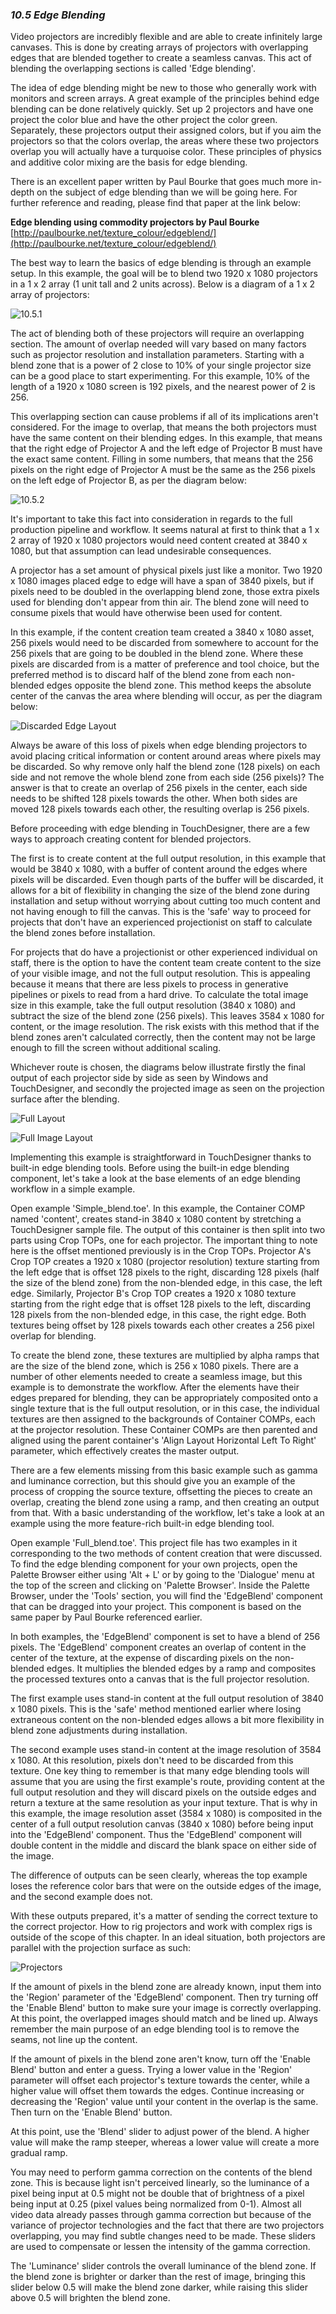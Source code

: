 
### *10.5 Edge Blending*

Video projectors are incredibly flexible and are able to create infinitely large canvases. This is done by creating arrays of projectors with overlapping edges that are blended together to create a seamless canvas. This act of blending the overlapping sections is called 'Edge blending'.

The idea of edge blending might be new to those who generally work with monitors and screen arrays. A great example of the principles behind edge blending can be done relatively quickly. Set up 2 projectors and have one project the color blue and have the other project the color green. Separately, these projectors output their assigned colors, but if you aim the projectors so that the colors overlap, the areas where these two projectors overlap you will actually have a turquoise color. These principles of physics and additive color mixing are the basis for edge blending.

There is an excellent paper written by Paul Bourke that goes much more in-depth on the subject of edge blending than we will be going here. For further reference and reading, please find that paper at the link below:

**Edge blending using commodity projectors by Paul Bourke** [http://paulbourke.net/texture_colour/edgeblend/](http://paulbourke.net/texture_colour/edgeblend/)

The best way to learn the basics of edge blending is through an example setup. In this example, the goal will be to blend two 1920 x 1080 projectors in a 1 x 2 array (1 unit tall and 2 units across). Below is a diagram of a 1 x 2 array of projectors:

![10.5.1](../img/10.5/blending_layout.png)

The act of blending both of these projectors will require an overlapping section. The amount of overlap needed will vary based on many factors such as projector resolution and installation parameters. Starting with a blend zone that is a power of 2 close to 10% of your single projector size can be a good place to start experimenting. For this example, 10% of the length of a 1920 x 1080 screen is 192 pixels, and the nearest power of 2 is 256. 

This overlapping section can cause problems if all of its implications aren't considered. For the image to overlap, that means the both projectors must have the same content on their blending edges. In this example, that means that the right edge of Projector A and the left edge of Projector B must have the exact same content. Filling in some numbers, that means that the 256 pixels on the right edge of Projector A must be the same as the 256 pixels on the left edge of Projector B, as per the diagram below:

![10.5.2](../img/10.5/blended_edge_layout.png)

It's important to take this fact into consideration in regards to the full production pipeline and workflow. It seems natural at first to think that a 1 x 2 array of 1920 x 1080 projectors would need content created at 3840 x 1080, but that assumption can lead undesirable consequences.

A projector has a set amount of physical pixels just like a monitor. Two 1920 x 1080 images placed edge to edge will have a span of 3840 pixels, but if pixels need to be doubled in the overlapping blend zone, those extra pixels used for blending don't appear from thin air. The blend zone will need to consume pixels that would have otherwise been used for content. 

In this example, if the content creation team created a 3840 x 1080 asset, 256 pixels would need to be discarded from somewhere to account for the 256 pixels that are going to be doubled in the blend zone. Where these pixels are discarded from is a matter of preference and tool choice, but the preferred method is to discard half of the blend zone from each non-blended edges opposite the blend zone. This method keeps the absolute center of the canvas the area where blending will occur, as per the diagram below:

![Discarded Edge Layout](../img/10.5/discarded_edge_layout.png)

Always be aware of this loss of pixels when edge blending projectors to avoid placing critical information or content around areas where pixels may be discarded. So why remove only half the blend zone (128 pixels) on each side and not remove the whole blend zone from each side (256 pixels)? The answer is that to create an overlap of 256 pixels in the center, each side needs to be shifted 128 pixels towards the other. When both sides are moved 128 pixels towards each other, the resulting overlap is 256 pixels.

Before proceeding with edge blending in TouchDesigner, there are a few ways to approach creating content for blended projectors. 

The first is to create content at the full output resolution, in this example that would be 3840 x 1080, with a buffer of content around the edges where pixels will be discarded. Even though parts of the buffer will be discarded, it allows for a bit of flexibility in changing the size of the blend zone during installation and setup without worrying about cutting too much content and not having enough to fill the canvas. This is the 'safe' way to proceed for projects that don't have an experienced projectionist on staff to calculate the blend zones before installation.

For projects that do have a projectionist or other experienced individual on staff, there is the option to have the content team create content to the size of your visible image, and not the full output resolution. This is appealing because it means that there are less pixels to process in generative pipelines or pixels to read from a hard drive. To calculate the total image size in this example, take the full output resolution (3840 x 1080) and subtract the size of the blend zone (256 pixels). This leaves 3584 x 1080 for content, or the image resolution. The risk exists with this method that if the blend zones aren't calculated correctly, then the content may not be large enough to fill the screen without additional scaling.

Whichever route is chosen, the diagrams below illustrate firstly the final output of each projector side by side as seen by Windows and TouchDesigner, and secondly the projected image as seen on the projection surface after the blending.

![Full Layout](../img/10.5/full_layout.png)

![Full Image Layout](../img/10.5/full_image_layout.png)

Implementing this example is straightforward in TouchDesigner thanks to built-in edge blending tools. Before using the built-in edge blending component, let's take a look at the base elements of an edge blending workflow in a simple example.

Open example 'Simple\_blend.toe'. In this example, the Container COMP named 'content', creates stand-in 3840 x 1080 content by stretching a TouchDesigner sample file. The output of this container is then split into two parts using Crop TOPs, one for each projector. The important thing to note here is the offset mentioned previously is in the Crop TOPs. Projector A's Crop TOP creates a 1920 x 1080 (projector resolution) texture starting from the left edge that is offset 128 pixels to the right, discarding 128 pixels (half the size of the blend zone) from the non-blended edge, in this case, the left edge. Similarly, Projector B's Crop TOP creates a 1920 x 1080 texture starting from the right edge that is offset 128 pixels to the left, discarding 128 pixels from the non-blended edge, in this case, the right edge. Both textures being offset by 128 pixels towards each other creates a 256 pixel overlap for blending. 

To create the blend zone, these textures are multiplied by alpha ramps that are the size of the blend zone, which is 256 x 1080 pixels. There are a number of other elements needed to create a seamless image, but this example is to demonstrate the workflow. After the elements have their edges prepared for blending, they can be appropriately composited onto a single texture that is the full output resolution, or in this case, the individual textures are then assigned to the backgrounds of Container COMPs, each at the projector resolution. These Container COMPs are then parented and aligned using the parent container's 'Align Layout Horizontal Left To Right' parameter, which effectively creates the master output.

There are a few elements missing from this basic example such as gamma and luminance correction, but this should give you an example of the process of cropping the source texture, offsetting the pieces to create an overlap, creating the blend zone using a ramp, and then creating an output from that. With a basic understanding of the workflow, let's take a look at an example using the more feature-rich built-in edge blending tool.

Open example 'Full\_blend.toe'. This project file has two examples in it corresponding to the two methods of content creation that were discussed. To find the edge blending component for your own projects, open the Palette Browser either using 'Alt + L' or by going to the 'Dialogue' menu at the top of the screen and clicking on 'Palette Browser'. Inside the Palette Browser, under the 'Tools' section, you will find the 'EdgeBlend' component that can be dragged into your project. This component is based on the same paper by Paul Bourke referenced earlier.

In both examples, the 'EdgeBlend' component is set to have a blend of 256 pixels. The 'EdgeBlend' component creates an overlap of content in the center of the texture, at the expense of discarding pixels on the non-blended edges. It multiplies the blended edges by a ramp and composites the processed textures onto a canvas that is the full projector resolution.

The first example uses stand-in content at the full output resolution of 3840 x 1080 pixels. This is the 'safe' method mentioned earlier where losing extraneous content on the non-blended edges allows a bit more flexibility in blend zone adjustments during installation.

The second example uses stand-in content at the image resolution of 3584 x 1080. At this resolution, pixels don't need to be discarded from this texture. One key thing to remember is that many edge blending tools will assume that you are using the first example's route, providing content at the full output resolution and they will discard pixels on the outside edges and return a texture at the same resolution as your input texture. That is why in this example, the image resolution asset (3584 x 1080) is composited in the center of a full output resolution canvas (3840 x 1080) before being input into the 'EdgeBlend' component. Thus the 'EdgeBlend' component will double content in the middle and discard the blank space on either side of the image.

The difference of outputs can be seen clearly, whereas the top example loses the reference color bars that were on the outside edges of the image, and the second example does not.

With these outputs prepared, it's a matter of sending the correct texture to the correct projector. How to rig projectors and work with complex rigs is outside of the scope of this chapter. In an ideal situation, both projectors are parallel with the projection surface as such:

![Projectors](../img/10.5/projectors.png)

If the amount of pixels in the blend zone are already known, input them into the 'Region' parameter of the 'EdgeBlend' component. Then try turning off the 'Enable Blend' button to make sure your image is correctly overlapping. At this point, the overlapped images should match and be lined up. Always remember the main purpose of an edge blending tool is to remove the seams, not line up the content.

If the amount of pixels in the blend zone aren't know, turn off the 'Enable Blend' button and enter a guess. Trying a lower value in the 'Region' parameter will offset each projector's texture towards the center, while a higher value will offset them towards the edges. Continue increasing or decreasing the 'Region' value until your content in the overlap is the same. Then turn on the 'Enable Blend' button.

At this point, use the 'Blend' slider to adjust power of the blend. A higher value will make the ramp steeper, whereas a lower value will create a more gradual ramp.

You may need to perform gamma correction on the contents of the blend zone. This is because light isn't perceived linearly, so the luminance of a pixel being input at 0.5 might not be double that of brightness of a pixel being input at 0.25 (pixel values being normalized from 0-1). Almost all video data already passes through gamma correction but because of the variance of projector technologies and the fact that there are two projectors overlapping, you may find subtle changes need to be made. These sliders are used to compensate or lessen the intensity of the gamma correction.

The 'Luminance' slider controls the overall luminance of the blend zone. If the blend zone is brighter or darker than the rest of image, bringing this slider below 0.5 will make the blend zone darker, while raising this slider above 0.5 will brighten the blend zone.
